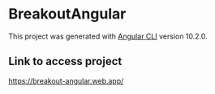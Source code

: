 # BreakoutAngular

This project was generated with [Angular CLI](https://github.com/angular/angular-cli) version 10.2.0.

## Link to access project

https://breakout-angular.web.app/
